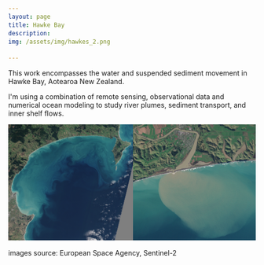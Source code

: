 ```yaml
---
layout: page
title: Hawke Bay
description: 
img: /assets/img/hawkes_2.png

---
```

This work encompasses the water and suspended sediment movement in Hawke Bay, Aotearoa New Zealand. 

[comment]: <> (There are a important range of scales involved from the nearshore to individual river plumes to inner shelf dynamics.)

I'm using a combination of remote sensing, observational data and numerical ocean modeling to study river plumes, sediment transport, and inner shelf flows.

<img src="/assets/img/s2_plume.png" alt="ex" width="900"/>

images source: European Space Agency, Sentinel-2



